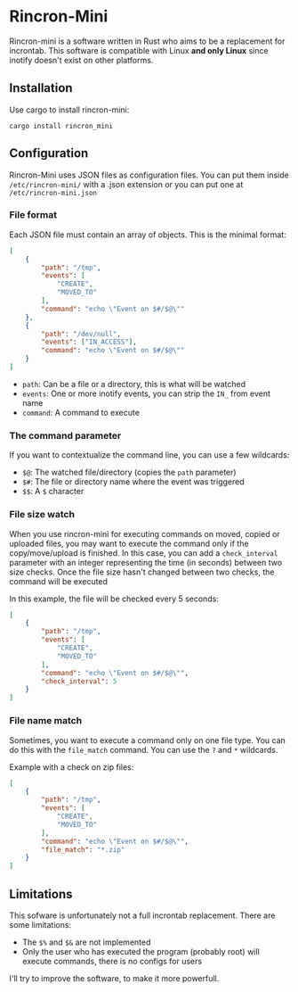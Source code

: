 # Rincron-Mini

Rincron-mini is a software written in Rust who aims to be a replacement for incrontab. This software is compatible with Linux **and only Linux** since inotify doesn't exist on other platforms.

## Installation

Use cargo to install rincron-mini: 

```
cargo install rincron_mini
```

## Configuration

Rincron-Mini uses JSON files as configuration files. You can put them inside `/etc/rincron-mini/` with a .json extension or you can put one at `/etc/rincron-mini.json`

### File format

Each JSON file must contain an array of objects. This is the minimal format:

```json
[
    {
        "path": "/tmp",
        "events": [
            "CREATE",
            "MOVED_TO"
        ],
        "command": "echo \"Event on $#/$@\""
    }, 
    {
        "path": "/dev/null",
        "events": ["IN_ACCESS"],
        "command": "echo \"Event on $#/$@\""
    }
]
```

* `path`: Can be a file or a directory, this is what will be watched
* `events`: One or more inotify events, you can strip the `IN_` from event name
* `command`: A command to execute

### The command parameter

If you want to contextualize the command line, you can use a few wildcards:

* `$@`: The watched file/directory (copies the `path` parameter)
* `$#`: The file or directory name where the event was triggered
* `$$`: A `$` character

### File size watch

When you use rincron-mini for executing commands on moved, copied or uploaded files, you may want to execute the command only if the copy/move/upload is finished. In this case, you can add a `check_interval` parameter with an integer representing the time (in seconds) between two size checks. Once the file size hasn't changed between two checks, the command will be executed

In this example, the file will be checked every 5 seconds:

```json
[
    {
        "path": "/tmp",
        "events": [
            "CREATE",
            "MOVED_TO"
        ],
        "command": "echo \"Event on $#/$@\"",
        "check_interval": 5
    }
]
```

### File name match

Sometimes, you want to execute a command only on one file type. You can do this with the `file_match` command. You can use the `?` and `*` wildcards.

Example with a check on zip files:

```json
[
    {
        "path": "/tmp",
        "events": [
            "CREATE",
            "MOVED_TO"
        ],
        "command": "echo \"Event on $#/$@\"",
        "file_match": "*.zip"
    }
]
```

## Limitations

This sofware is unfortunately not a full incrontab replacement. There are some limitations:

* The `$%` and `$&` are not implemented
* Only the user who has executed the program (probably root) will execute commands, there is no configs for users

I'll try to improve the software, to make it more powerfull.
